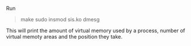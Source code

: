 Run
>make
>sudo insmod sis.ko
>dmesg

This will print the amount of virtual memory used by a process, number of virtual memoty areas and the position they take.
